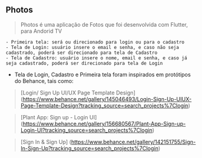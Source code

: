 ## Photos

> Photos é uma aplicação de Fotos que foi desenvolvida com Flutter, para Andorid TV

    - Primeira tela: será ou direcionado para login ou para o cadastro 
    - Tela de Login: usuário insere o email e senha, e caso não seja cadastrado, poderá ser direcionado para tela de Cadastro
    - Tela de Cadastro: usuário insere o nome, email e senha, e caso já seja cadastrado, poderá ser direcionado para tela de Login

* Tela de Login, Cadastro e Primeira tela foram inspirados em protótipos do Behance, tais como:

> [Login/ Sign Up UI/UX Page Template Design] (https://www.behance.net/gallery/145046493/Login-Sign-Up-UIUX-Page-Template-Design?tracking_source=search_projects%7Clogin)



> [Plant App: Sign up - Login UI] (https://www.behance.net/gallery/156680567/Plant-App-Sign-up-Login-UI?tracking_source=search_projects%7Clogin)

> [Sign In & Sign Up] (https://www.behance.net/gallery/142151755/Sign-In-Sign-Up?tracking_source=search_projects%7Clogin)